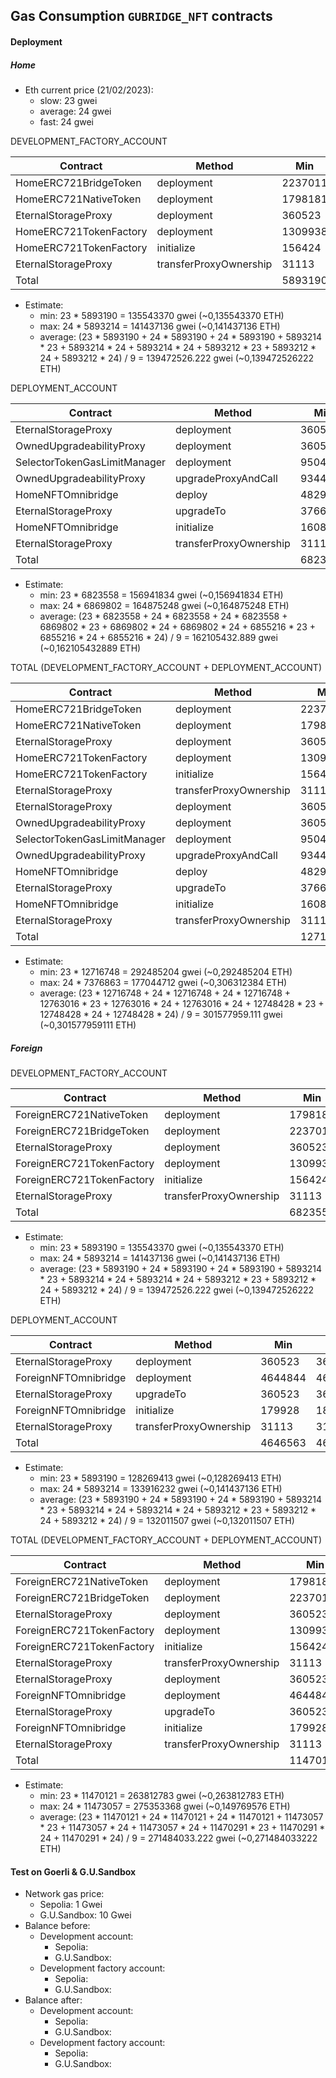 ## Gas Consumption `GUBRIDGE_NFT` contracts

#### Deployment

##### Home

- Eth current price (21/02/2023):
  - slow: 23 gwei
  - average: 24 gwei
  - fast: 24 gwei

DEVELOPMENT_FACTORY_ACCOUNT

| Contract               | Method                 | Min     | Max     | Avg     |
| ---------------------- | ---------------------- | ------- | ------- | ------- |
| HomeERC721BridgeToken  | deployment             | 2237011 | 2237011 | 2237011 |
| HomeERC721NativeToken  | deployment             | 1798181 | 1798181 | 1798181 |
| EternalStorageProxy    | deployment             | 360523  | 360523  | 360523  |
| HomeERC721TokenFactory | deployment             | 1309938 | 1309938 | 1309938 |
| HomeERC721TokenFactory | initialize             | 156424  | 156448  | 156446  |
| EternalStorageProxy    | transferProxyOwnership | 31113   | 31113   | 31113   |
| Total                  |                        | 5893190 | 5893214 | 5893212 |

- Estimate:
  - min: 23 \* 5893190 = 135543370 gwei (~0,135543370 ETH)
  - max: 24 \* 5893214 = 141437136 gwei (~0,141437136 ETH)
  - average: (23 \* 5893190 + 24 \* 5893190 + 24 \* 5893190 + 5893214 \* 23 + 5893214 \* 24 + 5893214 \* 24 + 5893212 \* 23 + 5893212 \* 24 + 5893212 \* 24) / 9 = 139472526.222 gwei (~0,139472526222 ETH)

DEPLOYMENT_ACCOUNT

| Contract                     | Method                 | Min     | Max     | Avg     |
| ---------------------------- | ---------------------- | ------- | ------- | ------- |
| EternalStorageProxy          | deployment             | 360523  | 360523  | 360523  |
| OwnedUpgradeabilityProxy     | deployment             | 360523  | 360523  | 360523  |
| SelectorTokenGasLimitManager | deployment             | 950440  | 950440  | 950440  |
| OwnedUpgradeabilityProxy     | upgradeProxyAndCall    | 93441   | 136788  | 124967  |
| HomeNFTOmnibridge            | deploy                 | 4829013 | 4829013 | 4829013 |
| EternalStorageProxy          | upgradeTo              | 37661   | 37661   | 37661   |
| HomeNFTOmnibridge            | initialize             | 160844  | 163741  | 160976  |
| EternalStorageProxy          | transferProxyOwnership | 31113   | 31113   | 31113   |
| Total                        |                        | 6823558 | 6869802 | 6855216 |

- Estimate:
  - min: 23 \* 6823558 = 156941834 gwei (~0,156941834 ETH)
  - max: 24 \* 6869802 = 164875248 gwei (~0,164875248 ETH)
  - average: (23 \* 6823558 + 24 \* 6823558 + 24 \* 6823558 + 6869802 \* 23 + 6869802 \* 24 + 6869802 \* 24 + 6855216 \* 23 + 6855216 \* 24 + 6855216 \* 24) / 9 = 162105432.889 gwei (~0,162105432889 ETH)

TOTAL (DEVELOPMENT_FACTORY_ACCOUNT + DEPLOYMENT_ACCOUNT)

| Contract                     | Method                 | Min      | Max      | Avg      |
| ---------------------------- | ---------------------- | -------- | -------- | -------- |
| HomeERC721BridgeToken        | deployment             | 2237011  | 2237011  | 2237011  |
| HomeERC721NativeToken        | deployment             | 1798181  | 1798181  | 1798181  |
| EternalStorageProxy          | deployment             | 360523   | 360523   | 360523   |
| HomeERC721TokenFactory       | deployment             | 1309938  | 1309938  | 1309938  |
| HomeERC721TokenFactory       | initialize             | 156424   | 156448   | 156446   |
| EternalStorageProxy          | transferProxyOwnership | 31113    | 31113    | 31113    |
| EternalStorageProxy          | deployment             | 360523   | 360523   | 360523   |
| OwnedUpgradeabilityProxy     | deployment             | 360523   | 360523   | 360523   |
| SelectorTokenGasLimitManager | deployment             | 950440   | 950440   | 950440   |
| OwnedUpgradeabilityProxy     | upgradeProxyAndCall    | 93441    | 136788   | 124967   |
| HomeNFTOmnibridge            | deploy                 | 4829013  | 4829013  | 4829013  |
| EternalStorageProxy          | upgradeTo              | 37661    | 37661    | 37661    |
| HomeNFTOmnibridge            | initialize             | 160844   | 163741   | 160976   |
| EternalStorageProxy          | transferProxyOwnership | 31113    | 31113    | 31113    |
| Total                        |                        | 12716748 | 12763016 | 12748428 |

- Estimate:
  - min: 23 \* 12716748 = 292485204 gwei (~0,292485204 ETH)
  - max: 24 \* 7376863 = 177044712 gwei (~0,306312384 ETH)
  - average: (23 \* 12716748 + 24 \* 12716748 + 24 \* 12716748 + 12763016 \* 23 + 12763016 \* 24 + 12763016 \* 24 + 12748428 \* 23 + 12748428 \* 24 + 12748428 \* 24) / 9 = 301577959.111 gwei (~0,301577959111 ETH)

##### Foreign

DEVELOPMENT_FACTORY_ACCOUNT

| Contract                  | Method                 | Min     | Max     | Avg     |
| ------------------------- | ---------------------- | ------- | ------- | ------- |
| ForeignERC721NativeToken  | deployment             | 1798181 | 1798181 | 1798181 |
| ForeignERC721BridgeToken  | deployment             | 2237011 | 2237011 | 2237011 |
| EternalStorageProxy       | deployment             | 360523  | 360523  | 360523  |
| ForeignERC721TokenFactory | deployment             | 1309938 | 1309938 | 1309938 |
| ForeignERC721TokenFactory | initialize             | 156424  | 156448  | 156446  |
| EternalStorageProxy       | transferProxyOwnership | 31113   | 31113   | 31113   |
| Total                     |                        | 6823558 | 6869802 | 6855216 |

- Estimate:
  - min: 23 \* 5893190 = 135543370 gwei (~0,135543370 ETH)
  - max: 24 \* 5893214 = 141437136 gwei (~0,141437136 ETH)
  - average: (23 \* 5893190 + 24 \* 5893190 + 24 \* 5893190 + 5893214 \* 23 + 5893214 \* 24 + 5893214 \* 24 + 5893212 \* 23 + 5893212 \* 24 + 5893212 \* 24) / 9 = 139472526.222 gwei (~0,139472526222 ETH)

DEPLOYMENT_ACCOUNT

| Contract             | Method                 | Min     | Max     | Avg     |
| -------------------- | ---------------------- | ------- | ------- | ------- |
| EternalStorageProxy  | deployment             | 360523  | 360523  | 360523  |
| ForeignNFTOmnibridge | deployment             | 4644844 | 4644844 | 4644844 |
| EternalStorageProxy  | upgradeTo              | 360523  | 360523  | 360523  |
| ForeignNFTOmnibridge | initialize             | 179928  | 182840  | 180076  |
| EternalStorageProxy  | transferProxyOwnership | 31113   | 31113   | 31113   |
| Total                |                        | 4646563 | 4603255 | 4615075 |

- Estimate:
  - min: 23 \* 5893190 = 128269413 gwei (~0,128269413 ETH)
  - max: 24 \* 5893214 = 133916232 gwei (~0,141437136 ETH)
  - average: (23 \* 5893190 + 24 \* 5893190 + 24 \* 5893190 + 5893214 \* 23 + 5893214 \* 24 + 5893214 \* 24 + 5893212 \* 23 + 5893212 \* 24 + 5893212 \* 24) / 9 = 132011507 gwei (~0,132011507 ETH)

TOTAL (DEVELOPMENT_FACTORY_ACCOUNT + DEPLOYMENT_ACCOUNT)

| Contract                  | Method                 | Min      | Max      | Avg      |
| ------------------------- | ---------------------- | -------- | -------- | -------- |
| ForeignERC721NativeToken  | deployment             | 1798181  | 1798181  | 1798181  |
| ForeignERC721BridgeToken  | deployment             | 2237011  | 2237011  | 2237011  |
| EternalStorageProxy       | deployment             | 360523   | 360523   | 360523   |
| ForeignERC721TokenFactory | deployment             | 1309938  | 1309938  | 1309938  |
| ForeignERC721TokenFactory | initialize             | 156424   | 156448   | 156446   |
| EternalStorageProxy       | transferProxyOwnership | 31113    | 31113    | 31113    |
| EternalStorageProxy       | deployment             | 360523   | 360523   | 360523   |
| ForeignNFTOmnibridge      | deployment             | 4644844  | 4644844  | 4644844  |
| EternalStorageProxy       | upgradeTo              | 360523   | 360523   | 360523   |
| ForeignNFTOmnibridge      | initialize             | 179928   | 182840   | 180076   |
| EternalStorageProxy       | transferProxyOwnership | 31113    | 31113    | 31113    |
| Total                     |                        | 11470121 | 11473057 | 11470291 |

- Estimate:
  - min: 23 \* 11470121 = 263812783 gwei (~0,263812783 ETH)
  - max: 24 \* 11473057 = 275353368 gwei (~0,149769576 ETH)
  - average: (23 \* 11470121 + 24 \* 11470121 + 24 \* 11470121 + 11473057 \* 23 + 11473057 \* 24 + 11473057 \* 24 + 11470291 \* 23 + 11470291 \* 24 + 11470291 \* 24) / 9 = 271484033.222 gwei (~0,271484033222 ETH)

#### Test on Goerli & G.U.Sandbox

- Network gas price:
  - Sepolia: 1 Gwei
  - G.U.Sandbox: 10 Gwei
- Balance before:
  - Development account:
    - Sepolia:
    - G.U.Sandbox:
  - Development factory account:
    - Sepolia:
    - G.U.Sandbox:
- Balance after:
  - Development account:
    - Sepolia:
    - G.U.Sandbox:
  - Development factory account:
    - Sepolia:
    - G.U.Sandbox:
